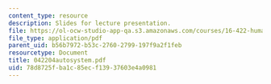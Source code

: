 ```yaml
---
content_type: resource
description: Slides for lecture presentation.
file: https://ol-ocw-studio-app-qa.s3.amazonaws.com/courses/16-422-human-supervisory-control-of-automated-systems-spring-2004/78d8725fba1c85ecf13937603e4a0981_042204autosystem.pdf
file_type: application/pdf
parent_uid: b56b7972-b53c-2760-2799-197f9a2f1feb
resourcetype: Document
title: 042204autosystem.pdf
uid: 78d8725f-ba1c-85ec-f139-37603e4a0981
---
```

